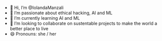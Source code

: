 - 👋 Hi, I’m @IolandaManzali
- 👀 I’m passionate about ethical hacking, AI and ML
- 🌱 I’m currently learning AI and ML
- 💞️ I’m looking to collaborate on sustentable projects to make the world a better place to live
- 😄 Pronouns: she / her
  

<!---
IolandaManzali/IolandaManzali is a ✨ special ✨ repository because its `README.md` (this file) appears on your GitHub profile.
You can click the Preview link to take a look at your changes.
--->
